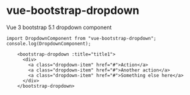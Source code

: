 # vue-bootstrap-dropdown
Vue 3 bootstrap 5.1 dropdown component

```
import DropdownComponent from "vue-bootstrap-dropdown";
console.log(DropdownComponent);
```

```
    <bootstrap-dropdown :title="title1">
      <div>
        <a class="dropdown-item" href="#">Action</a>
        <a class="dropdown-item" href="#">Another action</a>
        <a class="dropdown-item" href="#">Something else here</a>
      </div>
    </bootstrap-dropdown>
```